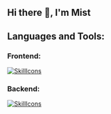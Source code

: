 ## Hi there 👋, I'm Mist

## Languages and Tools:

### Frontend:

[![SkillIcons](https://skillicons.dev/icons?i=css,html,js,less,react,ts,vscode,webpack)](https://skillicons.dev)

### Backend:

[![SkillIcons](https://skillicons.dev/icons?i=nodejs,mongodb,nginx)](https://skillicons.dev)
